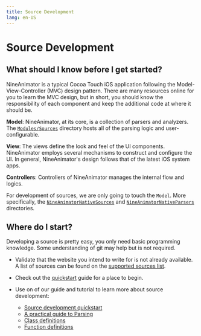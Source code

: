```yaml
---
title: Source Development
lang: en-US
---
```


# Source Development

## What should I know before I get started?

NineAnimator is a typical Cocoa Touch iOS application following the Model-View-Controller (MVC) design pattern. There are many resources online for you to learn the MVC design, but in short, you should know the responsibility of each component and keep the additional code at where it should be.

**Model**: NineAnimator, at its core, is a collection of parsers and analyzers. The [`Modules/Sources`](https://github.com/SuperMarcus/NineAnimator/tree/master/Modules/Sources) directory hosts all of the parsing logic and user-configurable.

**View**: The views define the look and feel of the UI components. NineAnimator employs several mechanisms to construct and configure the UI. In general, NineAnimator's design follows that of the latest iOS system apps.

**Controllers**: Controllers of NineAnimator manages the internal flow and logics.

For development of sources, we are only going to touch the `Model`. More specifically, the [`NineAnimatorNativeSources`](https://github.com/SuperMarcus/NineAnimator/tree/master/Modules/Sources/NineAnimatorNativeSources) and [`NineAnimatorNativeParsers`](https://github.com/SuperMarcus/NineAnimator/tree/master/Modules/Sources/NineAnimatorNativeParsers) directories.

## Where do I start?

Developing a source is pretty easy, you only need basic programming knowledge. Some understanding of git may help but is not required.

- Validate that the website you intend to write for is not already available. A list of sources can be found on the [supported sources list](/guide/supported-sources).

- Check out the [quickstart](quickstart/) guide for a place to begin.

- Use on of our guide and tutorial to learn more about source development:
  - [Source development quickstart](quickstart/)
  - [A practical guide to Parsing](parsing-guide/)
  - [Class definitions](class-definitions/)
  - [Function definitions](function-definitions/)
